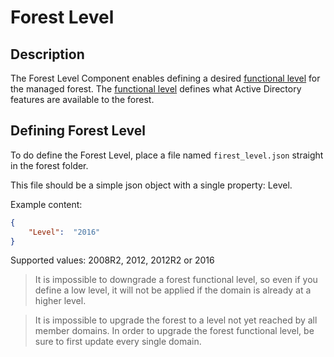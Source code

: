 ﻿# Forest Level

## Description

The Forest Level Component enables defining a desired [functional level](https://docs.microsoft.com/en-us/windows-server/identity/ad-ds/active-directory-functional-levels) for the managed forest.
The [functional level](https://docs.microsoft.com/en-us/windows-server/identity/ad-ds/active-directory-functional-levels) defines what Active Directory features are available to the forest.

## Defining Forest Level

To do define the Forest Level, place a file named `firest_level.json` straight in the forest folder.

This file should be a simple json object with a single property: Level.

Example content:

```json
{
    "Level":  "2016"
}
```

Supported values: 2008R2, 2012, 2012R2 or 2016

> It is impossible to downgrade a forest functional level, so even if you define a low level, it will not be applied if the domain is already at a higher level.

> It is impossible to upgrade the forest to a level not yet reached by all member domains.
In order to upgrade the forest functional level, be sure to first update every single domain.

